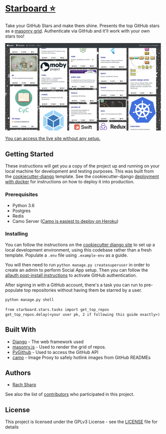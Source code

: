 
# [Starboard :star:](https://starboard.rachsharp.co.uk)

Take your GitHub Stars and make them shine. Presents the top GitHub stars as a
[masonry grid](https://masonry.desandro.com/). Authenticate via GitHub and it'll work with your own stars too!

<img src="top_stars_example.png" />

[You can access the live site without any setup.](https://starboard.rachsharp.co.uk)

## Getting Started

These instructions will get you a copy of the project up and running on your local machine
for development and testing purposes. This was built from the [cookiecutter-django](https://cookiecutter-django.readthedocs.io/en/latest) template.
See the cookiecutter-django [deployment with docker](https://cookiecutter-django.readthedocs.io/en/latest/deployment-with-docker.html)
for instructions on how to deploy it into production.

### Prerequisites

- Python 3.6
- Postgres
- Redis
- Camo Server ([Camo is easiest to deploy on Heroku](https://github.com/atmos/camo))

### Installing

You can follow the instructions on the [cookiecutter django site](https://cookiecutter-django.readthedocs.io/en/latest/developing-locally.html)
to set up a local development environment, using this codebase rather than a fresh template. Populate a `.env` file using `.example-env` as a guide.

You will then need to run `python manage.py createsuperuser` in order to create an admin to perform Social App setup.
Then you can follow the [allauth post-install instructions](https://django-allauth.readthedocs.io/en/latest/installation.html#post-installation)
to activate GitHub authentication.

After signing in with a GitHub account, there's a task you can run to pre-populate top
repositories without having them be starred by a user.

```
python manage.py shell

from starboard.stars.tasks import get_top_repos
get_top_repos.delay(<your user pk, 2 if following this guide exactly>)
```

## Built With

* [Django](https://www.djangoproject.com/) - The web framework used
* [masonry.js](https://masonry.desandro.com/) - Used to render the grid of repos.
* [PyGithub](https://github.com/PyGithub/PyGithub) - Used to access the GitHub API
* [camo](https://github.com/atmos/camo) - Image Proxy to safely hotlink images from GitHub READMEs


## Authors

* [Rach Sharp](https://github.com/rach-sharp)

See also the list of [contributors](https://github.com/rach-sharp/starboard/contributors) who participated in this project.

## License

This project is licensed under the GPLv3 License - see the [LICENSE](LICENSE) file for details
